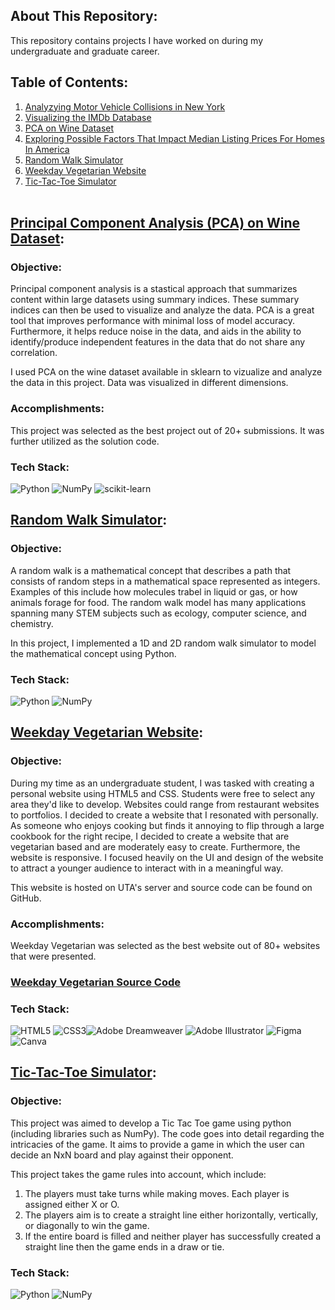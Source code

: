 ## About This Repository:

This repository contains projects I have worked on during my undergraduate and graduate career. 
<br>

## Table of Contents:
1. [Analyzying Motor Vehicle Collisions in New York](https://github.com/dua-malik/MVC_DataAnalysis)
2. [Visualizing the IMDb Database](https://github.com/dua-malik/IMDb_DataAnalysis)
3. [PCA on Wine Dataset](https://github.com/dua-malik/Academic_Projects#principal-component-analysis-pca-on-wine-dataset)
4. [Exploring Possible Factors That Impact Median Listing Prices For Homes In America](https://github.com/dua-malik/HomeValueEDA)
5. [Random Walk Simulator](https://github.com/dua-malik/Academic_Projects#random-walk-simulator)
6. [Weekday Vegetarian Website](https://github.com/dua-malik/Academic_Projects#weekday-vegetarian-website)
7. [Tic-Tac-Toe Simulator](https://github.com/dua-malik/Academic_Projects#tic-tac-toe-simulator)
<br><br>

## [Principal Component Analysis (PCA) on Wine Dataset](https://github.com/dua-malik/Academic_Projects/blob/main/PCA_WineData.ipynb):
### Objective:
Principal component analysis is a stastical approach that summarizes content within large datasets using summary indices. These summary indices can then be used to visualize and analyze the data. PCA is a great tool that improves performance with minimal loss of model accuracy. Furthermore, it helps reduce noise in the data, and aids in the ability to identify/produce independent features in the data that do not share any correlation. 

I used PCA on the wine dataset available in sklearn to vizualize and analyze the data in this project. Data was visualized in different dimensions.

### Accomplishments:
This project was selected as the best project out of 20+ submissions. It was further utilized as the solution code. 

### Tech Stack:
 ![Python](https://img.shields.io/badge/python-3670A0?style=for-the-badge&logo=python&logoColor=ffdd54) ![NumPy](https://img.shields.io/badge/numpy-%23013243.svg?style=for-the-badge&logo=numpy&logoColor=white) ![scikit-learn](https://img.shields.io/badge/scikit--learn-%23F7931E.svg?style=for-the-badge&logo=scikit-learn&logoColor=white)
 
## [Random Walk Simulator](https://github.com/dua-malik/Academic_Projects/blob/main/2DRandomWalk.ipynb):
### Objective:

A random walk is a mathematical concept that describes a path that consists of random steps in a mathematical space represented as integers. Examples of this include how molecules trabel in liquid or gas, or how animals forage for food. The random walk model has many applications spanning many STEM subjects such as ecology, computer science, and chemistry. 

In this project, I implemented a 1D and 2D random walk simulator to model the mathematical concept using Python. 

### Tech Stack:
 ![Python](https://img.shields.io/badge/python-3670A0?style=for-the-badge&logo=python&logoColor=ffdd54) ![NumPy](https://img.shields.io/badge/numpy-%23013243.svg?style=for-the-badge&logo=numpy&logoColor=white) 
<br>
## [Weekday Vegetarian Website](http://ctec2350.dxm8465.uta.cloud/final/): 
### Objective:
During my time as an undergraduate student, I was tasked with creating a personal website using HTML5 and CSS. Students were free to select any area they'd like to develop. Websites could range from restaurant websites to portfolios. I decided to create a website that I resonated with personally. As someone who enjoys cooking but finds it annoying to flip through a large cookbook for the right recipe, I decided to create a website that are vegetarian based and are moderately easy to create. Furthermore, the website is responsive. I focused heavily on the UI and design of the website to attract a younger audience to interact with in a meaningful way. 

This website is hosted on UTA's server and source code can be found on GitHub. 

### Accomplishments:
Weekday Vegetarian was selected as the best website out of 80+ websites that were presented. 

### [Weekday Vegetarian Source Code](https://github.com/dua-malik/WV_website)

### Tech Stack:
![HTML5](https://img.shields.io/badge/html5-%23E34F26.svg?style=for-the-badge&logo=html5&logoColor=white) ![CSS3](https://img.shields.io/badge/css3-%231572B6.svg?style=for-the-badge&logo=css3&logoColor=white)![Adobe Dreamweaver](https://img.shields.io/badge/Adobe%20Dreamweaver-FF61F6.svg?style=for-the-badge&logo=Adobe%20Dreamweaver&logoColor=white) ![Adobe Illustrator](https://img.shields.io/badge/adobeillustrator-%23FF9A00.svg?style=for-the-badge&logo=adobeillustrator&logoColor=white) 	![Figma](https://img.shields.io/badge/figma-%23F24E1E.svg?style=for-the-badge&logo=figma&logoColor=white) ![Canva](https://img.shields.io/badge/Canva-%2300C4CC.svg?style=for-the-badge&logo=Canva&logoColor=white) 
<br>

## [Tic-Tac-Toe Simulator](https://github.com/dua-malik/Academic_Projects/blob/main/TicTacToe.ipynb):
### Objective:
This project was aimed to develop a Tic Tac Toe game using python (including libraries such as NumPy). The code goes into detail regarding the intricacies of the game. It aims to provide a game in which the user can decide an NxN board and play against their opponent. 

This project takes the game rules into account, which include:

1. The players must take turns while making moves. Each player is assigned either X or O. 
2. The players aim is to create a straight line either horizontally, vertically, or diagonally to win the game. 
3. If the entire board is filled and neither player has successfully created a straight line then the game ends in a draw or tie. 

### Tech Stack:
 ![Python](https://img.shields.io/badge/python-3670A0?style=for-the-badge&logo=python&logoColor=ffdd54) ![NumPy](https://img.shields.io/badge/numpy-%23013243.svg?style=for-the-badge&logo=numpy&logoColor=white) 
